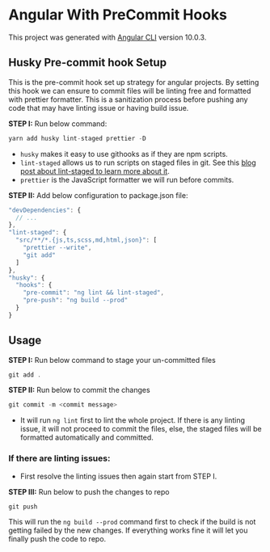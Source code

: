 # Angular With PreCommit Hooks

This project was generated with [Angular CLI](https://github.com/angular/angular-cli) version 10.0.3.

## Husky Pre-commit hook Setup

This is the pre-commit hook set up strategy for angular projects. By setting this hook we can ensure to commit files will be linting free and formatted with prettier formatter. This is a sanitization process before pushing any code that may have linting issue or having build issue.

<strong>STEP I:</strong> Run below command:

```javascript
yarn add husky lint-staged prettier -D
```

- `husky` makes it easy to use githooks as if they are npm scripts.
- `lint-staged` allows us to run scripts on staged files in git. See this [blog post about lint-staged to learn more about it](https://medium.com/@okonetchnikov/make-linting-great-again-f3890e1ad6b8).
- `prettier` is the JavaScript formatter we will run before commits.

<strong>STEP II:</strong> Add below configuration to package.json file:

```javascript
"devDependencies": {
  // ...
},
"lint-staged": {
  "src/**/*.{js,ts,scss,md,html,json}": [
    "prettier --write",
    "git add"
  ]
},
"husky": {
  "hooks": {
    "pre-commit": "ng lint && lint-staged",
    "pre-push": "ng build --prod"
  }
}
```

## Usage

<strong>STEP I:</strong> Run below command to stage your un-committed files

```javascript
git add .
```

<strong>STEP II:</strong> Run below to commit the changes

```javascript
git commit -m <commit message>
```

 - It will run `ng lint` first to lint the whole project. If there is any linting issue, it will not proceed to commit the files, else, the staged files will be formatted automatically and committed.

### If there are linting issues:

 - First resolve the linting issues then again start from STEP I.

<strong>STEP III:</strong> Run below to push the changes to repo

```javascript
git push
```
This will run the `ng build --prod` command first to check if the build is not getting failed by the new changes. If everything works fine it will let you finally push the code to repo.
